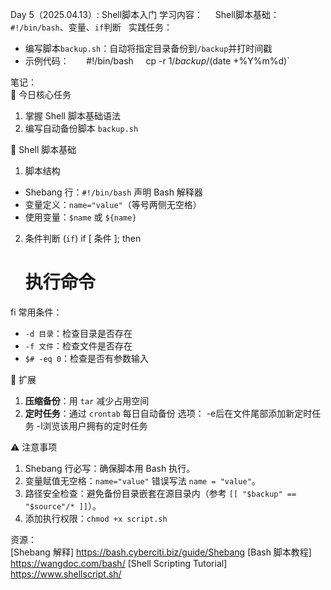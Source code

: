 Day 5（2025.04.13）: Shell脚本入门
学习内容：  
  Shell脚本基础：`#!/bin/bash`、变量、`if`判断  
实践任务：  
- 编写脚本`backup.sh`：自动将指定目录备份到`/backup`并打时间戳  
- 示例代码：  
    #!/bin/bash
    cp -r $1 /backup/$(date +%Y%m%d)`

笔记：  
🌟 今日核心任务
1. 掌握 Shell 脚本基础语法  
2. 编写自动备份脚本 `backup.sh`   

📜 Shell 脚本基础
1. 脚本结构  
- Shebang 行：`#!/bin/bash` 声明 Bash 解释器  
- 变量定义：`name="value"`（等号两侧无空格）  
- 使用变量：`$name` 或 `${name}`  
 2. 条件判断 (`if`) 
if [ 条件 ]; then
    # 执行命令
fi 
常用条件：  
- `-d 目录`：检查目录是否存在  
- `-f 文件`：检查文件是否存在  
- `$# -eq 0`：检查是否有参数输入  

🚀 扩展
1. **压缩备份**：用 `tar` 减少占用空间  
2. **定时任务**：通过 `crontab` 每日自动备份
选项：
-e后在文件尾部添加新定时任务
-l浏览该用户拥有的定时任务

⚠️ 注意事项
1. Shebang 行必写：确保脚本用 Bash 执行。  
2. 变量赋值无空格：`name="value"` 错误写法 `name = "value"`。  
3. 路径安全检查：避免备份目录嵌套在源目录内（参考 `[[ "$backup" == "$source"/* ]]`）。
4. 添加执行权限：`chmod +x script.sh`  

资源：  
[Shebang 解释]
https://bash.cyberciti.biz/guide/Shebang
[Bash 脚本教程]
https://wangdoc.com/bash/ 
[Shell Scripting Tutorial]
https://www.shellscript.sh/
